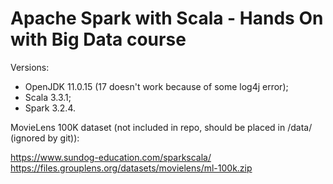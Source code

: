 # Apache Spark with Scala - Hands On with Big Data course

Versions:

- OpenJDK 11.0.15 (17 doesn't work because of some log4j error);
- Scala 3.3.1;
- Spark 3.2.4.

MovieLens 100K dataset (not included in repo, should be placed in /data/ (ignored by git)):

https://www.sundog-education.com/sparkscala/
https://files.grouplens.org/datasets/movielens/ml-100k.zip
